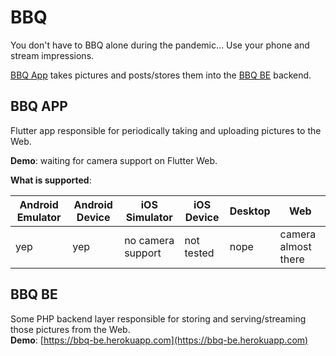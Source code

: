 # BBQ

You don't have to BBQ alone during the pandemic... Use your phone and stream impressions.

[BBQ App](https://github.com/akaiser/bbq_app) takes pictures and posts/stores them into the [BBQ BE](https://github.com/akaiser/bbq_be) backend.

## BBQ APP

Flutter app responsible for periodically taking and uploading pictures to the Web.

**Demo**: waiting for camera support on Flutter Web.

**What is supported**:

| Android Emulator | Android Device | iOS Simulator     | iOS Device | Desktop | Web                 |
|------------------|----------------|-------------------|------------|---------|---------------------|
| yep              | yep            | no camera support | not tested | nope    | camera almost there |

## BBQ BE

Some PHP backend layer responsible for storing and serving/streaming those pictures from the Web.  
**Demo**: [https://bbq-be.herokuapp.com](https://bbq-be.herokuapp.com)
